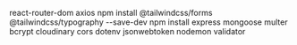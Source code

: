 react-router-dom
axios
npm install @tailwindcss/forms @tailwindcss/typography --save-dev
npm install express mongoose multer bcrypt cloudinary cors dotenv jsonwebtoken nodemon validator